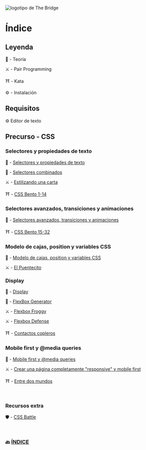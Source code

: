 ![logotipo de The Bridge](https://user-images.githubusercontent.com/27650532/77754601-e8365180-702b-11ea-8bed-5bc14a43f869.png  "logotipo de The Bridge")

# Índice

## Leyenda

:scroll: - Teoría

:crossed_swords: - Pair Programming

:shinto_shrine: - Kata

:gear: - Instalación

## Requisitos

:gear: Editor de texto

## Precurso - CSS

### Selectores y propiedades de texto

:scroll: - [Selectores y propiedades de texto](selectores_propiedades_texto.md)

:scroll: - [Selectores combinados](https://www.freecodecamp.org/news/css-selectors-cheat-sheet/)

:crossed_swords: - [Estilizando una carta](https://github.com/TheBridge-FullStackDeveloper/css-pp-estilizando-carta)

:shinto_shrine: - [CSS Bento 1-14](https://flukeout.github.io)

### Selectores avanzados, transiciones y animaciones

:scroll: - [Selectores avanzados, transiciones y animaciones](selectores_avanzados_transiciones_animaciones.md)


:shinto_shrine: - [CSS Bento 15-32](https://flukeout.github.io)

### Modelo de cajas, position y variables CSS

:scroll: - [Modelo de cajas, position y variables CSS](box_model_position_var.md)

:crossed_swords: - [El Puentecito](https://github.com/TheBridge-FullStackDeveloper/css-pp-el-puentecito)

### Display

:scroll: - [Display](display.md)

:scroll: - [FlexBox Generator](https://the-echoplex.net/flexyboxes/)


:crossed_swords: - [Flexbox Froggy](https://flexboxfroggy.com/#es)

:crossed_swords: - [Flexbox Defense](http://www.flexboxdefense.com/)

:shinto_shrine: - [Contactos copleros](https://github.com/TheBridge-FullStackDeveloper/css-kata-contactos-copleros)


### Mobile first y @media queries

:scroll: - [Mobile first y @media queries](responsive.md)

:crossed_swords: - [Crear una página completamente "responsive" y mobile first](https://github.com/TheBridge-FullStackDeveloper/css-pp-responsive)

:shinto_shrine: - [Entre dos mundos](https://github.com/TheBridge-FullStackDeveloper/css-kata-entre-dos-mundos)


<br>

### Recursos extra

🛡️ - [CSS Battle](https://cssbattle.dev/)

<br>

### 🔙 [ÍNDICE](../../readme.md)